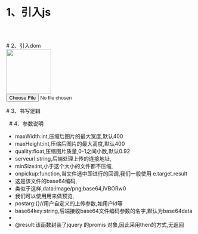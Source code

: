# 1、引入js
<code>
<script src="http://apps.bdimg.com/libs/jquery/2.1.4/jquery.min.js"></script>
<script src="jquery.compressupload.js"></script>
</code>  
# 2、引入dom
<code>
<img src="" id="prev" style="height:120px;">
<input type="file" name="file" id="filedom" />
<input type="hidden" value="" id="fileurl" name="fileurl" />
</code>    
# 3、书写逻辑
<code>
<script>
function onpickup(e){
    console.log("onpickup",e)
    $("#prev").attr("src",e.target.result)
}  
$(function(){
     
        $("#filedom").compressandupload({
            onpickup:onpickup,
            "maxWidth":200,
            maxHeight:200,
            quality:0.1,
            serveurl:"/attach/upload"
            }).then(
                function(result){
               console.log("result",result)
             })

    })  
</script>  
</code>  
# 4、参数说明

 * maxWidth:int,压缩后图片的最大宽度,默认400
 * maxHeight:int,压缩后图片的最大高度,默认400
 * quality:float,压缩图片质量,0-1之间小数,默认0.92
 * serveurl:string,后端处理上传的连接地址,
 * minSize:int,小于这个大小的文件都不压缩,
 * onpickup:function,当文件选中即进行的回调,我们一般使用 e.target.result 
 * 这是该文件的base64编码,
 * 类似于这样,data:image/png;base64,iVBORw0
 * 我们可以使用用来做预览,
 * postarg:{}//用户自定义的上传参数,如用户id等
 * base64key:string,后端接收base64文件编码参数的名字,默认为base64data
 * 
 * @result:该函数封装了jquery 的promis 对象,因此采用then的方式,无返回


